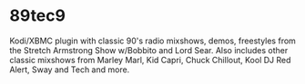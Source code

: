 # 89tec9

Kodi/XBMC plugin with classic 90's radio mixshows, demos, freestyles from the Stretch Armstrong Show w/Bobbito and Lord Sear. Also includes other classic mixshows from Marley Marl, Kid Capri, Chuck Chillout, Kool DJ Red Alert, Sway and Tech and more.

